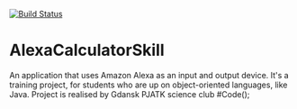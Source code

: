 [![Build Status](https://travis-ci.org/PJATK-HashCode/AlexaCalculatorSkill.svg?branch=master)](https://travis-ci.org/PJATK-HashCode/AlexaCalculatorSkill)

# AlexaCalculatorSkill
An application that uses Amazon Alexa as an input and output device. It's a training project, for students who are up on object-oriented languages, like Java. Project is realised by Gdansk PJATK science club #Code();
